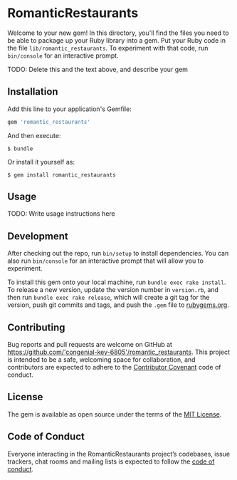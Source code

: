 # RomanticRestaurants

Welcome to your new gem! In this directory, you'll find the files you need to be able to package up your Ruby library into a gem. Put your Ruby code in the file `lib/romantic_restaurants`. To experiment with that code, run `bin/console` for an interactive prompt.

TODO: Delete this and the text above, and describe your gem

## Installation

Add this line to your application's Gemfile:

```ruby
gem 'romantic_restaurants'
```

And then execute:

    $ bundle

Or install it yourself as:

    $ gem install romantic_restaurants

## Usage

TODO: Write usage instructions here

## Development

After checking out the repo, run `bin/setup` to install dependencies. You can also run `bin/console` for an interactive prompt that will allow you to experiment.

To install this gem onto your local machine, run `bundle exec rake install`. To release a new version, update the version number in `version.rb`, and then run `bundle exec rake release`, which will create a git tag for the version, push git commits and tags, and push the `.gem` file to [rubygems.org](https://rubygems.org).

## Contributing

Bug reports and pull requests are welcome on GitHub at https://github.com/'congenial-key-6805'/romantic_restaurants. This project is intended to be a safe, welcoming space for collaboration, and contributors are expected to adhere to the [Contributor Covenant](http://contributor-covenant.org) code of conduct.

## License

The gem is available as open source under the terms of the [MIT License](https://opensource.org/licenses/MIT).

## Code of Conduct

Everyone interacting in the RomanticRestaurants project’s codebases, issue trackers, chat rooms and mailing lists is expected to follow the [code of conduct](https://github.com/'congenial-key-6805'/romantic_restaurants/blob/master/CODE_OF_CONDUCT.md).
